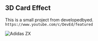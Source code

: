 ## 3D Card Effect
This is a small project from developedbyed.
```https://www.youtube.com/c/DevEd/featured```

![Adidas ZX](https://github.com/yozdil/3d-card-effect/blob/master/demo.gif)


